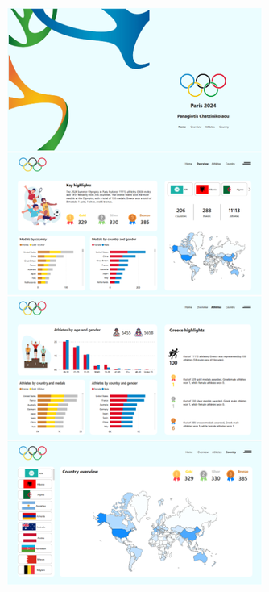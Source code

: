 ![page1](Images/pages/page_1.png)
![page1](Images/pages/page_2.png)
![page1](Images/pages/page_3.png)
![page1](Images/pages/page_4.png)
